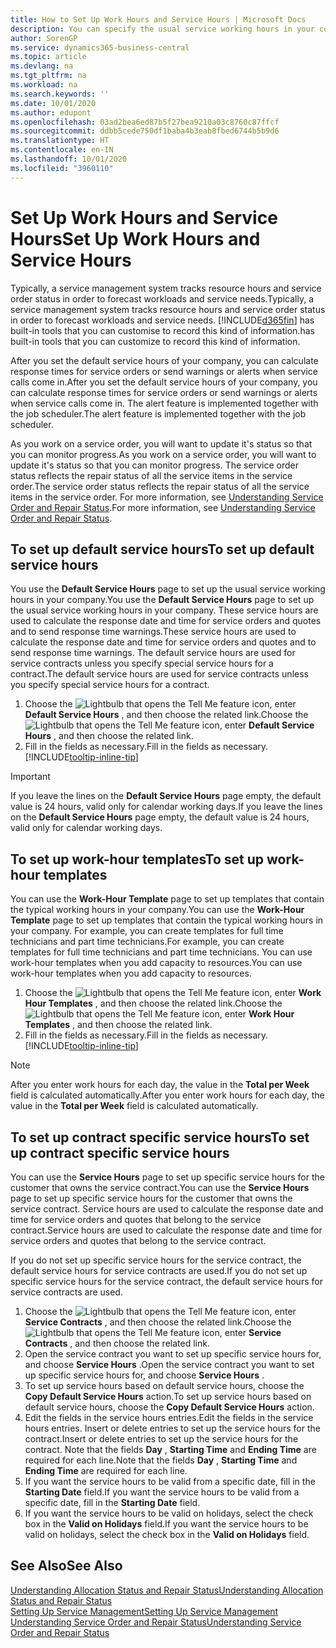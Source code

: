 ```yaml
---
title: How to Set Up Work Hours and Service Hours | Microsoft Docs
description: You can specify the usual service working hours in your company. These service hours are used to calculate the response date and time for service orders and quotes, and to send response time warnings.
author: SorenGP
ms.service: dynamics365-business-central
ms.topic: article
ms.devlang: na
ms.tgt_pltfrm: na
ms.workload: na
ms.search.keywords: ''
ms.date: 10/01/2020
ms.author: edupont
ms.openlocfilehash: 03ad2bea6ed87b5f27bea9210a03c8760c87ffcf
ms.sourcegitcommit: ddbb5cede750df1baba4b3eab8fbed6744b5b9d6
ms.translationtype: HT
ms.contentlocale: en-IN
ms.lasthandoff: 10/01/2020
ms.locfileid: "3960110"
---
```

# <a name="set-up-work-hours-and-service-hours"></a><span data-ttu-id="6b10f-104">Set Up Work Hours and Service Hours</span><span class="sxs-lookup"><span data-stu-id="6b10f-104">Set Up Work Hours and Service Hours</span></span>
<span data-ttu-id="6b10f-105">Typically, a service management system tracks resource hours and service order status in order to forecast workloads and service needs.</span><span class="sxs-lookup"><span data-stu-id="6b10f-105">Typically, a service management system tracks resource hours and service order status in order to forecast workloads and service needs.</span></span> [!INCLUDE[d365fin](includes/d365fin_md.md)] <span data-ttu-id="6b10f-106">has built-in tools that you can customise to record this kind of information.</span><span class="sxs-lookup"><span data-stu-id="6b10f-106">has built-in tools that you can customize to record this kind of information.</span></span>  
  
<span data-ttu-id="6b10f-107">After you set the default service hours of your company, you can calculate response times for service orders or send warnings or alerts when service calls come in.</span><span class="sxs-lookup"><span data-stu-id="6b10f-107">After you set the default service hours of your company, you can calculate response times for service orders or send warnings or alerts when service calls come in.</span></span> <span data-ttu-id="6b10f-108">The alert feature is implemented together with the job scheduler.</span><span class="sxs-lookup"><span data-stu-id="6b10f-108">The alert feature is implemented together with the job scheduler.</span></span>   
  
<span data-ttu-id="6b10f-109">As you work on a service order, you will want to update it's status so that you can monitor progress.</span><span class="sxs-lookup"><span data-stu-id="6b10f-109">As you work on a service order, you will want to update it's status so that you can monitor progress.</span></span> <span data-ttu-id="6b10f-110">The service order status reflects the repair status of all the service items in the service order.</span><span class="sxs-lookup"><span data-stu-id="6b10f-110">The service order status reflects the repair status of all the service items in the service order.</span></span> <span data-ttu-id="6b10f-111">For more information, see [Understanding Service Order and Repair Status](service-order-repair-status.md).</span><span class="sxs-lookup"><span data-stu-id="6b10f-111">For more information, see [Understanding Service Order and Repair Status](service-order-repair-status.md).</span></span> 

## <a name="to-set-up-default-service-hours"></a><span data-ttu-id="6b10f-112">To set up default service hours</span><span class="sxs-lookup"><span data-stu-id="6b10f-112">To set up default service hours</span></span>  
<span data-ttu-id="6b10f-113">You use the **Default Service Hours** page to set up the usual service working hours in your company.</span><span class="sxs-lookup"><span data-stu-id="6b10f-113">You use the **Default Service Hours** page to set up the usual service working hours in your company.</span></span> <span data-ttu-id="6b10f-114">These service hours are used to calculate the response date and time for service orders and quotes and to send response time warnings.</span><span class="sxs-lookup"><span data-stu-id="6b10f-114">These service hours are used to calculate the response date and time for service orders and quotes and to send response time warnings.</span></span> <span data-ttu-id="6b10f-115">The default service hours are used for service contracts unless you specify special service hours for a contract.</span><span class="sxs-lookup"><span data-stu-id="6b10f-115">The default service hours are used for service contracts unless you specify special service hours for a contract.</span></span>  
  
1. <span data-ttu-id="6b10f-116">Choose the ![Lightbulb that opens the Tell Me feature](media/ui-search/search_small.png "Tell me what you want to do") icon, enter **Default Service Hours** , and then choose the related link.</span><span class="sxs-lookup"><span data-stu-id="6b10f-116">Choose the ![Lightbulb that opens the Tell Me feature](media/ui-search/search_small.png "Tell me what you want to do") icon, enter **Default Service Hours** , and then choose the related link.</span></span>  
2. <span data-ttu-id="6b10f-117">Fill in the fields as necessary.</span><span class="sxs-lookup"><span data-stu-id="6b10f-117">Fill in the fields as necessary.</span></span> [!INCLUDE[tooltip-inline-tip](includes/tooltip-inline-tip_md.md)]  
  
> [!IMPORTANT]  
>  <span data-ttu-id="6b10f-118">If you leave the lines on the **Default Service Hours** page empty, the default value is 24 hours, valid only for calendar working days.</span><span class="sxs-lookup"><span data-stu-id="6b10f-118">If you leave the lines on the **Default Service Hours** page empty, the default value is 24 hours, valid only for calendar working days.</span></span>  
  
## <a name="to-set-up-work-hour-templates"></a><span data-ttu-id="6b10f-119">To set up work-hour templates</span><span class="sxs-lookup"><span data-stu-id="6b10f-119">To set up work-hour templates</span></span>
<span data-ttu-id="6b10f-120">You can use the **Work-Hour Template** page to set up templates that contain the typical working hours in your company.</span><span class="sxs-lookup"><span data-stu-id="6b10f-120">You can use the **Work-Hour Template** page to set up templates that contain the typical working hours in your company.</span></span> <span data-ttu-id="6b10f-121">For example, you can create templates for full time technicians and part time technicians.</span><span class="sxs-lookup"><span data-stu-id="6b10f-121">For example, you can create templates for full time technicians and part time technicians.</span></span> <span data-ttu-id="6b10f-122">You can use work-hour templates when you add capacity to resources.</span><span class="sxs-lookup"><span data-stu-id="6b10f-122">You can use work-hour templates when you add capacity to resources.</span></span>  
  
1. <span data-ttu-id="6b10f-123">Choose the ![Lightbulb that opens the Tell Me feature](media/ui-search/search_small.png "Tell me what you want to do") icon, enter **Work Hour Templates** , and then choose the related link.</span><span class="sxs-lookup"><span data-stu-id="6b10f-123">Choose the ![Lightbulb that opens the Tell Me feature](media/ui-search/search_small.png "Tell me what you want to do") icon, enter **Work Hour Templates** , and then choose the related link.</span></span>  
2. <span data-ttu-id="6b10f-124">Fill in the fields as necessary.</span><span class="sxs-lookup"><span data-stu-id="6b10f-124">Fill in the fields as necessary.</span></span> [!INCLUDE[tooltip-inline-tip](includes/tooltip-inline-tip_md.md)]  
  
> [!Note]
> <span data-ttu-id="6b10f-125">After you enter work hours for each day, the value in the **Total per Week** field is calculated automatically.</span><span class="sxs-lookup"><span data-stu-id="6b10f-125">After you enter work hours for each day, the value in the **Total per Week** field is calculated automatically.</span></span>  

## <a name="to-set-up-contract-specific-service-hours"></a><span data-ttu-id="6b10f-126">To set up contract specific service hours</span><span class="sxs-lookup"><span data-stu-id="6b10f-126">To set up contract specific service hours</span></span>  
<span data-ttu-id="6b10f-127">You can use the **Service Hours** page to set up specific service hours for the customer that owns the service contract.</span><span class="sxs-lookup"><span data-stu-id="6b10f-127">You can use the **Service Hours** page to set up specific service hours for the customer that owns the service contract.</span></span> <span data-ttu-id="6b10f-128">Service hours are used to calculate the response date and time for service orders and quotes that belong to the service contract.</span><span class="sxs-lookup"><span data-stu-id="6b10f-128">Service hours are used to calculate the response date and time for service orders and quotes that belong to the service contract.</span></span>  
  
<span data-ttu-id="6b10f-129">If you do not set up specific service hours for the service contract, the default service hours for service contracts are used.</span><span class="sxs-lookup"><span data-stu-id="6b10f-129">If you do not set up specific service hours for the service contract, the default service hours for service contracts are used.</span></span>  
  
1. <span data-ttu-id="6b10f-130">Choose the ![Lightbulb that opens the Tell Me feature](media/ui-search/search_small.png "Tell me what you want to do") icon, enter **Service Contracts** , and then choose the related link.</span><span class="sxs-lookup"><span data-stu-id="6b10f-130">Choose the ![Lightbulb that opens the Tell Me feature](media/ui-search/search_small.png "Tell me what you want to do") icon, enter **Service Contracts** , and then choose the related link.</span></span>  
2. <span data-ttu-id="6b10f-131">Open the service contract you want to set up specific service hours for, and choose **Service Hours** .</span><span class="sxs-lookup"><span data-stu-id="6b10f-131">Open the service contract you want to set up specific service hours for, and choose **Service Hours** .</span></span>  
4. <span data-ttu-id="6b10f-132">To set up service hours based on default service hours, choose the **Copy Default Service Hours** action.</span><span class="sxs-lookup"><span data-stu-id="6b10f-132">To set up service hours based on default service hours, choose the **Copy Default Service Hours** action.</span></span>  
5. <span data-ttu-id="6b10f-133">Edit the fields in the service hours entries.</span><span class="sxs-lookup"><span data-stu-id="6b10f-133">Edit the fields in the service hours entries.</span></span> <span data-ttu-id="6b10f-134">Insert or delete entries to set up the service hours for the contract.</span><span class="sxs-lookup"><span data-stu-id="6b10f-134">Insert or delete entries to set up the service hours for the contract.</span></span> <span data-ttu-id="6b10f-135">Note that the fields **Day** , **Starting Time** and **Ending Time** are required for each line.</span><span class="sxs-lookup"><span data-stu-id="6b10f-135">Note that the fields **Day** , **Starting Time** and **Ending Time** are required for each line.</span></span>  
6. <span data-ttu-id="6b10f-136">If you want the service hours to be valid from a specific date, fill in the **Starting Date** field.</span><span class="sxs-lookup"><span data-stu-id="6b10f-136">If you want the service hours to be valid from a specific date, fill in the **Starting Date** field.</span></span>  
7. <span data-ttu-id="6b10f-137">If you want the service hours to be valid on holidays, select the check box in the **Valid on Holidays** field.</span><span class="sxs-lookup"><span data-stu-id="6b10f-137">If you want the service hours to be valid on holidays, select the check box in the **Valid on Holidays** field.</span></span>  

## <a name="see-also"></a><span data-ttu-id="6b10f-138">See Also</span><span class="sxs-lookup"><span data-stu-id="6b10f-138">See Also</span></span>  
[<span data-ttu-id="6b10f-139">Understanding Allocation Status and Repair Status</span><span class="sxs-lookup"><span data-stu-id="6b10f-139">Understanding Allocation Status and Repair Status</span></span>](service-allocation-status-and-repair-status.md)  
[<span data-ttu-id="6b10f-140">Setting Up Service Management</span><span class="sxs-lookup"><span data-stu-id="6b10f-140">Setting Up Service Management</span></span>](service-setup-service.md)  
[<span data-ttu-id="6b10f-141">Understanding Service Order and Repair Status</span><span class="sxs-lookup"><span data-stu-id="6b10f-141">Understanding Service Order and Repair Status</span></span>](service-order-repair-status.md)  
